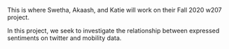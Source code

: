 This is where Swetha, Akaash, and Katie will work on their Fall 2020 w207 project. 

In this project, we seek to investigate the relationship between expressed sentiments on twitter and mobility data.
